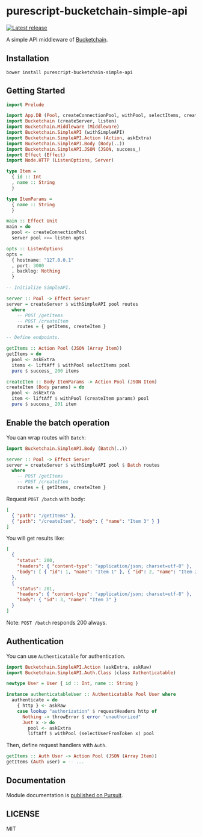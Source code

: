 # purescript-bucketchain-simple-api

[![Latest release](http://img.shields.io/github/release/Bucketchain/purescript-bucketchain-simple-api.svg)](https://github.com/Bucketchain/purescript-bucketchain-simple-api/releases)

A simple API middleware of [Bucketchain](https://github.com/Bucketchain/purescript-bucketchain).

## Installation

```
bower install purescript-bucketchain-simple-api
```

## Getting Started

```purescript
import Prelude

import App.DB (Pool, createConnectionPool, withPool, selectItems, createItem)
import Bucketchain (createServer, listen)
import Bucketchain.Middleware (Middleware)
import Bucketchain.SimpleAPI (withSimpleAPI)
import Bucketchain.SimpleAPI.Action (Action, askExtra)
import Bucketchain.SimpleAPI.Body (Body(..))
import Bucketchain.SimpleAPI.JSON (JSON, success_)
import Effect (Effect)
import Node.HTTP (ListenOptions, Server)

type Item =
  { id :: Int
  , name :: String
  }

type ItemParams =
  { name :: String
  }

main :: Effect Unit
main = do
  pool <- createConnectionPool
  server pool >>= listen opts

opts :: ListenOptions
opts =
  { hostname: "127.0.0.1"
  , port: 3000
  , backlog: Nothing
  }

-- Initialize SimpleAPI.

server :: Pool -> Effect Server
server = createServer $ withSimpleAPI pool routes
  where
    -- POST /getItems
    -- POST /createItem
    routes = { getItems, createItem }

-- Define endpoints.

getItems :: Action Pool (JSON (Array Item))
getItems = do
  pool <- askExtra
  items <- liftAff $ withPool selectItems pool
  pure $ success_ 200 items

createItem :: Body ItemParams -> Action Pool (JSON Item)
createItem (Body params) = do
  pool <- askExtra
  item <- liftAff $ withPool (createItem params) pool
  pure $ success_ 201 item
```

## Enable the batch operation

You can wrap routes with `Batch`:


```purescript
import Bucketchain.SimpleAPI.Body (Batch(..))

server :: Pool -> Effect Server
server = createServer $ withSimpleAPI pool $ Batch routes
  where
    -- POST /getItems
    -- POST /createItem
    routes = { getItems, createItem }

```

Request `POST /batch` with body:

```json
[
  { "path": "/getItems" },
  { "path": "/createItem", "body": { "name": "Item 3" } }
]
```

You will get results like:

```json
[
  {
    "status": 200,
    "headers": { "content-type": "application/json; charset=utf-8" },
    "body": [ { "id": 1, "name": "Item 1" }, { "id": 2, "name": "Item 2" } ]
  },
  {
    "status": 201,
    "headers": { "content-type": "application/json; charset=utf-8" },
    "body": { "id": 3, "name": "Item 3" }
  }
]
```

Note: `POST /batch` responds 200 always.

## Authentication

You can use `Authenticatable` for authentication.

```purescript
import Bucketchain.SimpleAPI.Action (askExtra, askRaw)
import Bucketchain.SimpleAPI.Auth.Class (class Authenticatable)

newtype User = User { id :: Int, name :: String }

instance authenticatableUser :: Authenticatable Pool User where
  authenticate = do
    { http } <- askRaw
    case lookup "authorization" $ requestHeaders http of
      Nothing -> throwError $ error "unauthorized"
      Just x -> do
        pool <- askExtra
        liftAff $ withPool (selectUserFromToken x) pool
```

Then, define request handlers with `Auth`.

```purescript
getItems :: Auth User -> Action Pool (JSON (Array Item))
getItems (Auth user) = -- ...
```

## Documentation

Module documentation is [published on Pursuit](http://pursuit.purescript.org/packages/purescript-bucketchain-simple-api).

## LICENSE

MIT
